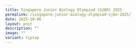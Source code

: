 ```yaml
---
title: Singapore Junior Biology Olympiad (SJBO) 2025
permalink: /singapore-junior-biology-olympiad-sjbo-2025/
date: 2025-10-06
layout: post
description: ""
image: ""
variant: tiptap
---
```

